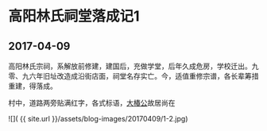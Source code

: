 高阳林氏祠堂落成记1
========================

2017-04-09
------------------------
高阳林氏宗祠，系解放前修建，建国后，充做学堂，后年久成危房，学校迁出。九零、九六年旧址改造成沿街店面，祠堂名存实亡。今，适值重修宗谱，各长辈筹措重建，得落成。

村中，道路两旁贴满红字，各式标语，[大椿公](http://baike.baidu.com/item/%E6%9E%97%E5%A4%A7%E6%A4%BF/4027831)故居尚在

![]( {{ site.url }}/assets/blog-images/20170409/1-2.jpg)


